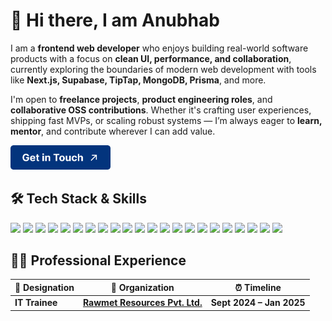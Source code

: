 # 👋 Hi there, I am Anubhab

I am a **frontend web developer** who enjoys building real-world software products with a focus on **clean UI, performance, and collaboration**, currently exploring the boundaries of modern web development with tools like **Next.js, Supabase, TipTap, MongoDB, Prisma**, and more.

I'm open to **freelance projects**, **product engineering roles**, and **collaborative OSS contributions**. Whether it's crafting user experiences, shipping fast MVPs, or scaling robust systems — I’m always eager to **learn, mentor**, and contribute wherever I can add value.

<p align="left">
  <a href="https://anubhab.tech" target="_blank">
    <img src="https://raw.githubusercontent.com/therandomuser03/therandomuser03/main/connect.png" width="160">
  </a>
</p>



## 🛠️ Tech Stack & Skills

<p align="left">

<!-- Languages -->

<img src="https://img.shields.io/badge/HTML-E34F26?style=flat&logo=html5&logoColor=white" />
<img src="https://img.shields.io/badge/CSS-1572B6?style=flat&logo=css3&logoColor=white" />
<img src="https://img.shields.io/badge/JavaScript-F7DF1E?style=flat&logo=javascript&logoColor=black" />
<img src="https://img.shields.io/badge/TypeScript-3178C6?style=flat&logo=typescript&logoColor=white" />
<img src="https://img.shields.io/badge/Python-3776AB?style=flat&logo=python&logoColor=white" />

<!-- UI / Styling -->

<img src="https://img.shields.io/badge/TailwindCSS-06B6D4?style=flat&logo=tailwindcss&logoColor=white" />
<img src="https://img.shields.io/badge/Shadcn/UI-000000?style=flat&logo=radixui&logoColor=white" />
<img src="https://img.shields.io/badge/Figma-F24E1E?style=flat&logo=figma&logoColor=white" />

<!-- Frameworks -->

<img src="https://img.shields.io/badge/React-61DAFB?style=flat&logo=react&logoColor=black" />
<img src="https://img.shields.io/badge/Next.js-000000?style=flat&logo=nextdotjs&logoColor=white" />
<img src="https://img.shields.io/badge/Redux-764ABC?style=flat&logo=redux&logoColor=white" />

<!-- Databases -->

<img src="https://img.shields.io/badge/MongoDB-47A248?style=flat&logo=mongodb&logoColor=white" />
<img src="https://img.shields.io/badge/MySQL-4479A1?style=flat&logo=mysql&logoColor=white" />
<img src="https://img.shields.io/badge/Supabase-3FCF8E?style=flat&logo=supabase&logoColor=white" />
<img src="https://img.shields.io/badge/Firebase-FFCA28?style=flat&logo=firebase&logoColor=black" />

<!-- Backend -->

<img src="https://img.shields.io/badge/Node.js-339933?style=flat&logo=nodedotjs&logoColor=white" />
<img src="https://img.shields.io/badge/Prisma-2D3748?style=flat&logo=prisma&logoColor=white" />
<img src="https://img.shields.io/badge/Docker-2496ED?style=flat&logo=docker&logoColor=white" />

<!-- Auth / Infra -->

<img src="https://img.shields.io/badge/Clerk-3A0CA3?style=flat&logo=clerk&logoColor=white" />
<img src="https://img.shields.io/badge/Git-F05032?style=flat&logo=git&logoColor=white" />
<img src="https://img.shields.io/badge/GitHub-181717?style=flat&logo=github&logoColor=white" />
<img src="https://img.shields.io/badge/Vercel-000000?style=flat&logo=vercel&logoColor=white" />

</p>


## 🧑‍💻 Professional Experience

<table>
  <thead align="center">
    <tr>
      <th>💼 Designation</th>
      <th>🏢 Organization</th>
      <th>⏰ Timeline</th>
    </tr>
  </thead>
  <tbody>
    <tr>
      <td><b>IT Trainee</b></td>
      <td><a href="https://www.rawmet.co.in/" target="_blank"><b>Rawmet Resources Pvt. Ltd.</b></a></td>
      <td><b>Sept 2024 – Jan 2025</b></td>
    </tr>
  </tbody>
</table>


<!--
## 🏆 Achievements & Community

* 🥇 **1st Prize** – [Orion Web Dev Hackathon 2024](https://www.linkedin.com/posts/sayan-snigdha-pal_winner-webdevelopment-grateful-activity-7246589971577331712-sIes?utm_source=share&utm_medium=member_desktop)
* 🥈 **2nd Prize** – [Hacky New Year Hackathon 2023](https://devpost.com/software/my-listed-habits-mlh)
* ✅ **Qualified** – [Hacktoberfest 2022](https://www.linkedin.com/posts/sayan-snigdha-pal_hacktoberfest2022-hacktoberfest-swags-activity-7031565461225947136-XUbn?utm_source=share&utm_medium=member_desktop)
* 👨‍💼 **Student Coordinator** at [GDG UEMK](https://gdg.community.dev/gdg-on-campus-university-of-engineering-management-kolkata-india/) (Oct 2024 – Present)
* 🛠️ **Event Coordinator** & **Web Dev** at [Ureckon](https://ureckon.uem.edu.in/) (Dec 2023 – Mar 2025)
-->
